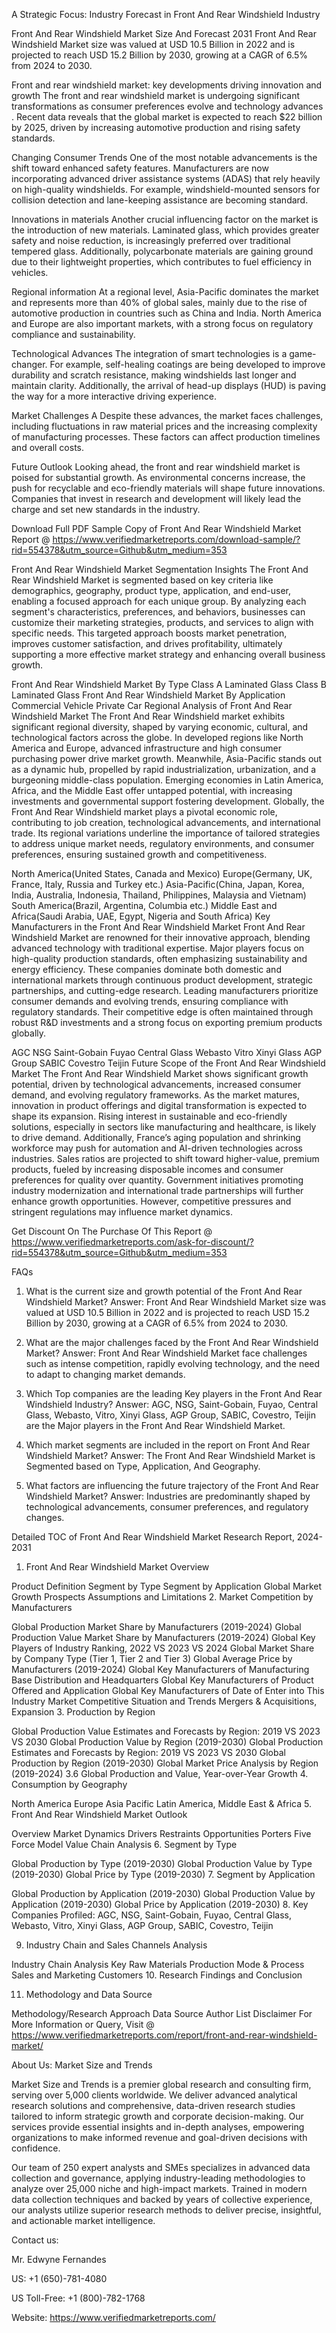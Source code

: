 A Strategic Focus: Industry Forecast in Front And Rear Windshield Industry


Front And Rear Windshield Market Size And Forecast 2031
Front And Rear Windshield Market size was valued at USD 10.5 Billion in 2022 and is projected to reach USD 15.2 Billion by 2030, growing at a CAGR of 6.5% from 2024 to 2030.

Front and rear windshield market: key developments driving innovation and growth
The front and rear windshield market is undergoing significant transformations as consumer preferences evolve and technology advances . Recent data reveals that the global market is expected to reach $22 billion by 2025, driven by increasing automotive production and rising safety standards.

Changing Consumer Trends
One of the most notable advancements is the shift toward enhanced safety features. Manufacturers are now incorporating advanced driver assistance systems (ADAS) that rely heavily on high-quality windshields. For example, windshield-mounted sensors for collision detection and lane-keeping assistance are becoming standard.

Innovations in materials
Another crucial influencing factor on the market is the introduction of new materials. Laminated glass, which provides greater safety and noise reduction, is increasingly preferred over traditional tempered glass. Additionally, polycarbonate materials are gaining ground due to their lightweight properties, which contributes to fuel efficiency in vehicles.

Regional information
At a regional level, Asia-Pacific dominates the market and represents more than 40% of global sales, mainly due to the rise of automotive production in countries such as China and India. North America and Europe are also important markets, with a strong focus on regulatory compliance and sustainability.

Technological Advances
The integration of smart technologies is a game-changer. For example, self-healing coatings are being developed to improve durability and scratch resistance, making windshields last longer and maintain clarity. Additionally, the arrival of head-up displays (HUD) is paving the way for a more interactive driving experience.

Market Challenges
A Despite these advances, the market faces challenges, including fluctuations in raw material prices and the increasing complexity of manufacturing processes. These factors can affect production timelines and overall costs.

Future Outlook
Looking ahead, the front and rear windshield market is poised for substantial growth. As environmental concerns increase, the push for recyclable and eco-friendly materials will shape future innovations. Companies that invest in research and development will likely lead the charge and set new standards in the industry.

Download Full PDF Sample Copy of Front And Rear Windshield Market Report @ https://www.verifiedmarketreports.com/download-sample/?rid=554378&utm_source=Github&utm_medium=353

Front And Rear Windshield Market Segmentation Insights
The Front And Rear Windshield Market is segmented based on key criteria like demographics, geography, product type, application, and end-user, enabling a focused approach for each unique group. By analyzing each segment's characteristics, preferences, and behaviors, businesses can customize their marketing strategies, products, and services to align with specific needs. This targeted approach boosts market penetration, improves customer satisfaction, and drives profitability, ultimately supporting a more effective market strategy and enhancing overall business growth.

Front And Rear Windshield Market By Type
Class A Laminated Glass
Class B Laminated Glass
Front And Rear Windshield Market By Application
Commercial Vehicle
Private Car
Regional Analysis of Front And Rear Windshield Market
The Front And Rear Windshield market exhibits significant regional diversity, shaped by varying economic, cultural, and technological factors across the globe. In developed regions like North America and Europe, advanced infrastructure and high consumer purchasing power drive market growth. Meanwhile, Asia-Pacific stands out as a dynamic hub, propelled by rapid industrialization, urbanization, and a burgeoning middle-class population. Emerging economies in Latin America, Africa, and the Middle East offer untapped potential, with increasing investments and governmental support fostering development. Globally, the Front And Rear Windshield market plays a pivotal economic role, contributing to job creation, technological advancements, and international trade. Its regional variations underline the importance of tailored strategies to address unique market needs, regulatory environments, and consumer preferences, ensuring sustained growth and competitiveness.

North America(United States, Canada and Mexico)
Europe(Germany, UK, France, Italy, Russia and Turkey etc.)
Asia-Pacific(China, Japan, Korea, India, Australia, Indonesia, Thailand, Philippines, Malaysia and Vietnam)
South America(Brazil, Argentina, Columbia etc.)
Middle East and Africa(Saudi Arabia, UAE, Egypt, Nigeria and South Africa)
Key Manufacturers in the Front And Rear Windshield Market
Front And Rear Windshield Market are renowned for their innovative approach, blending advanced technology with traditional expertise. Major players focus on high-quality production standards, often emphasizing sustainability and energy efficiency. These companies dominate both domestic and international markets through continuous product development, strategic partnerships, and cutting-edge research. Leading manufacturers prioritize consumer demands and evolving trends, ensuring compliance with regulatory standards. Their competitive edge is often maintained through robust R&D investments and a strong focus on exporting premium products globally.

AGC
NSG
Saint-Gobain
Fuyao
Central Glass
Webasto
Vitro
Xinyi Glass
AGP Group
SABIC
Covestro
Teijin
Future Scope of the Front And Rear Windshield Market
The Front And Rear Windshield Market shows significant growth potential, driven by technological advancements, increased consumer demand, and evolving regulatory frameworks. As the market matures, innovation in product offerings and digital transformation is expected to shape its expansion. Rising interest in sustainable and eco-friendly solutions, especially in sectors like manufacturing and healthcare, is likely to drive demand. Additionally, France’s aging population and shrinking workforce may push for automation and AI-driven technologies across industries. Sales ratios are projected to shift toward higher-value, premium products, fueled by increasing disposable incomes and consumer preferences for quality over quantity. Government initiatives promoting industry modernization and international trade partnerships will further enhance growth opportunities. However, competitive pressures and stringent regulations may influence market dynamics.

Get Discount On The Purchase Of This Report @ https://www.verifiedmarketreports.com/ask-for-discount/?rid=554378&utm_source=Github&utm_medium=353

FAQs
1. What is the current size and growth potential of the Front And Rear Windshield Market?
Answer: Front And Rear Windshield Market size was valued at USD 10.5 Billion in 2022 and is projected to reach USD 15.2 Billion by 2030, growing at a CAGR of 6.5% from 2024 to 2030.

2. What are the major challenges faced by the Front And Rear Windshield Market?
Answer: Front And Rear Windshield Market face challenges such as intense competition, rapidly evolving technology, and the need to adapt to changing market demands.

3. Which Top companies are the leading Key players in the Front And Rear Windshield Industry?
Answer: AGC, NSG, Saint-Gobain, Fuyao, Central Glass, Webasto, Vitro, Xinyi Glass, AGP Group, SABIC, Covestro, Teijin are the Major players in the Front And Rear Windshield Market.

4. Which market segments are included in the report on Front And Rear Windshield Market?
Answer: The Front And Rear Windshield Market is Segmented based on Type, Application, And Geography.

5. What factors are influencing the future trajectory of the Front And Rear Windshield Market?
Answer: Industries are predominantly shaped by technological advancements, consumer preferences, and regulatory changes.

Detailed TOC of Front And Rear Windshield Market Research Report, 2024-2031
1. Front And Rear Windshield Market Overview

Product Definition
Segment by Type
Segment by Application
Global Market Growth Prospects
Assumptions and Limitations
2. Market Competition by Manufacturers

Global Production Market Share by Manufacturers (2019-2024)
Global Production Value Market Share by Manufacturers (2019-2024)
Global Key Players of Industry Ranking, 2022 VS 2023 VS 2024
Global Market Share by Company Type (Tier 1, Tier 2 and Tier 3)
Global Average Price by Manufacturers (2019-2024)
Global Key Manufacturers of Manufacturing Base Distribution and Headquarters
Global Key Manufacturers of Product Offered and Application
Global Key Manufacturers of Date of Enter into This Industry
Market Competitive Situation and Trends
Mergers & Acquisitions, Expansion
3. Production by Region

Global Production Value Estimates and Forecasts by Region: 2019 VS 2023 VS 2030
Global Production Value by Region (2019-2030)
Global Production Estimates and Forecasts by Region: 2019 VS 2023 VS 2030
Global Production by Region (2019-2030)
Global Market Price Analysis by Region (2019-2024) 3.6 Global Production and Value, Year-over-Year Growth
4. Consumption by Geography

North America
Europe
Asia Pacific
Latin America, Middle East & Africa
5. Front And Rear Windshield Market Outlook

Overview
Market Dynamics
Drivers
Restraints
Opportunities
Porters Five Force Model
Value Chain Analysis 
6. Segment by Type

Global Production by Type (2019-2030)
Global Production Value by Type (2019-2030)
Global Price by Type (2019-2030)
7. Segment by Application

Global Production by Application (2019-2030)
Global Production Value by Application (2019-2030)
Global Price by Application (2019-2030)
8. Key Companies Profiled: AGC, NSG, Saint-Gobain, Fuyao, Central Glass, Webasto, Vitro, Xinyi Glass, AGP Group, SABIC, Covestro, Teijin

9. Industry Chain and Sales Channels Analysis

Industry Chain Analysis
Key Raw Materials
Production Mode & Process
Sales and Marketing
Customers
10. Research Findings and Conclusion

11. Methodology and Data Source

Methodology/Research Approach
Data Source
Author List
Disclaimer
For More Information or Query, Visit @ https://www.verifiedmarketreports.com/report/front-and-rear-windshield-market/

About Us: Market Size and Trends

Market Size and Trends is a premier global research and consulting firm, serving over 5,000 clients worldwide. We deliver advanced analytical research solutions and comprehensive, data-driven research studies tailored to inform strategic growth and corporate decision-making. Our services provide essential insights and in-depth analyses, empowering organizations to make informed revenue and goal-driven decisions with confidence.

Our team of 250 expert analysts and SMEs specializes in advanced data collection and governance, applying industry-leading methodologies to analyze over 25,000 niche and high-impact markets. Trained in modern data collection techniques and backed by years of collective experience, our analysts utilize superior research methods to deliver precise, insightful, and actionable market intelligence.

Contact us:

Mr. Edwyne Fernandes

US: +1 (650)-781-4080

US Toll-Free: +1 (800)-782-1768

Website: https://www.verifiedmarketreports.com/

